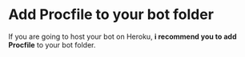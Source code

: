 # Add Procfile to your bot folder
If you are going to host your bot on Heroku, **i recommend you to add Procfile** to your bot folder.                          